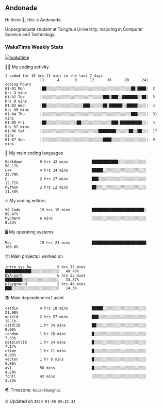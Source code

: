 ## Andonade

Hi there 👋, this is Andonade.

Undergraduate student at Tsinghua University, majoring in Computer Science and Technology.

### WakaTime Weekly Stats

[![wakatime](https://wakatime.com/badge/user/018bd8cc-ca3d-4a3e-a11d-74879d0e0c99.svg)](https://wakatime.com/@018bd8cc-ca3d-4a3e-a11d-74879d0e0c99)

🧑‍💻 My coding activity 

```text
I coded for 19 hrs 21 mins in the last 7 days
          		|1      4       8      12      16      20      24|	coding hours
01-01 Mon		|██░░░░░░░░░░░░░░░░░░░░░░░░░░░░░░░░░░░░░░░██░████|	2 hrs 3 mins
01-02 Tue		|░░░░░░░░░░░░░░░░░░░░░░░░░░░░███░███░░███████░░██|	5 hrs 0 mins
01-03 Wed		|██░░░░░░░░░░░░░░░░░███░░░░░░██░██████░░█████░░░░|	4 hrs 59 mins
01-04 Thu		|░░░░░░░░░░░░░░░░░░░░░░░░░░░░░░░░░░░░░░░░░███░░░░|	31 mins
01-05 Fri		|██░░░░░░░░░░░░░░██░░░░░░░░░░░░░░███░██████████░░|	4 hrs 57 mins
01-06 Sat		|░░░░░░░░░░░░░░░░░░░░░░░░░░████████░░░░░░██░░██░░|	17 mins
01-07 Sun		|░░░░░░░░░░░░░░░░░░░░░░░░░░░░████░░░░░░░░░░░░░░░░|	9 mins
```

🌱 My main coding languages 

```text
Markdown       	9 hrs 42 mins       	████████████░░░░░░░░░░░░░	50.17%
C++            	4 hrs 24 mins       	█████░░░░░░░░░░░░░░░░░░░░	22.79%
C              	2 hrs 27 mins       	███░░░░░░░░░░░░░░░░░░░░░░	12.72%
Python         	2 hrs 12 mins       	██░░░░░░░░░░░░░░░░░░░░░░░	11.44%
```

🔥 My coding editors 

```text
VS Code        	19 hrs 15 mins      	████████████████████████░	99.47%
PyCharm        	6 mins              	░░░░░░░░░░░░░░░░░░░░░░░░░	0.53%
```

🖥️ My operating systems 

```text
Mac            	19 hrs 21 mins      	█████████████████████████	100.0%
```

📦 Main projects I worked on 

```text
intro_sys_hw        	9 hrs 37 mins       	████████████░░░░░░░░░░░░░	49.76%
DSA-work            	6 hrs 33 mins       	████████░░░░░░░░░░░░░░░░░	33.87%
playground          	2 hrs 46 mins       	███░░░░░░░░░░░░░░░░░░░░░░	14.3%
```

📚 Main dependencies I used 

```text
cstdio         	4 hrs 18 mins       	█████░░░░░░░░░░░░░░░░░░░░	21.98%
unistd         	2 hrs 57 mins       	███░░░░░░░░░░░░░░░░░░░░░░	15.1%
cstdlib        	1 hr 34 mins        	██░░░░░░░░░░░░░░░░░░░░░░░	8.06%
random         	1 hr 28 mins        	█░░░░░░░░░░░░░░░░░░░░░░░░	7.53%
matplotlib     	1 hr 24 mins        	█░░░░░░░░░░░░░░░░░░░░░░░░	7.17%
ctime          	1 hr 21 mins        	█░░░░░░░░░░░░░░░░░░░░░░░░	6.95%
vector         	1 hr 9 mins         	█░░░░░░░░░░░░░░░░░░░░░░░░	5.86%
avl            	50 mins             	█░░░░░░░░░░░░░░░░░░░░░░░░	4.28%
fcntl          	43 mins             	░░░░░░░░░░░░░░░░░░░░░░░░░	3.73%
```

🌏 Timezone: `Asia/Shanghai`

⏰ Updated on `2024-01-08 00:21:34`